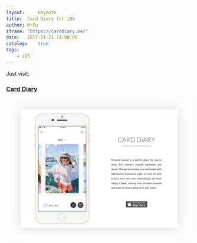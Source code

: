 ```yaml
---
layout:     keynote
title:  Card Diary for iOS
author: MrFu
iframe: "https://carddiary.me/"
date:   2017-11-21 11:08:00
catalog:    true
tags:
    - iOS
---
```


Just visit:

### [Card Diary](https://carddiary.me/)

![card_diary_main_page](/img/article/samllArticles/card_diary_main_page.jpg)
